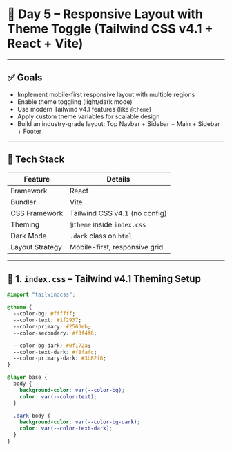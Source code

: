 # 📅 Day 5 – Responsive Layout with Theme Toggle (Tailwind CSS v4.1 + React + Vite)

---

## ✅ Goals

- Implement mobile-first responsive layout with multiple regions
- Enable theme toggling (light/dark mode)
- Use modern Tailwind v4.1 features (like `@theme`)
- Apply custom theme variables for scalable design
- Build an industry-grade layout: Top Navbar + Sidebar + Main + Sidebar + Footer

---

## 🧱 Tech Stack

| Feature           | Details                      |
|------------------|------------------------------|
| Framework        | React                         |
| Bundler          | Vite                          |
| CSS Framework    | Tailwind CSS v4.1 (no config) |
| Theming          | `@theme` inside `index.css`   |
| Dark Mode        | `.dark` class on `html`       |
| Layout Strategy  | Mobile-first, responsive grid |

---

## 🧩 1. `index.css` – Tailwind v4.1 Theming Setup

```css
@import "tailwindcss";

@theme {
  --color-bg: #ffffff;
  --color-text: #1f2937;
  --color-primary: #2563eb;
  --color-secondary: #f3f4f6;

  --color-bg-dark: #0f172a;
  --color-text-dark: #f8fafc;
  --color-primary-dark: #3b82f6;
}

@layer base {
  body {
    background-color: var(--color-bg);
    color: var(--color-text);
  }

  .dark body {
    background-color: var(--color-bg-dark);
    color: var(--color-text-dark);
  }
}
